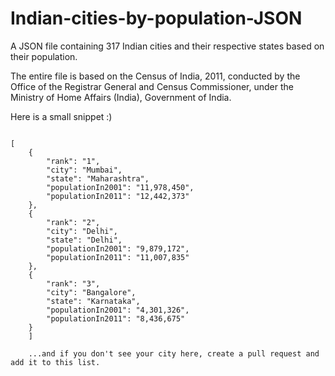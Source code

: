 # Indian-cities-by-population-JSON
A JSON file containing 317 Indian cities and their respective states based on their population.

The entire file is based on the Census of India, 2011, conducted by the Office of the Registrar General and Census Commissioner, under the Ministry of Home Affairs (India), Government of India.

Here is a small snippet :)
```

[
    {
        "rank": "1",
        "city": "Mumbai",
        "state": "Maharashtra",
        "populationIn2001": "11,978,450",
        "populationIn2011": "12,442,373"
    },
    {
        "rank": "2",
        "city": "Delhi",
        "state": "Delhi",
        "populationIn2001": "9,879,172",
        "populationIn2011": "11,007,835"
    },
    {
        "rank": "3",
        "city": "Bangalore",
        "state": "Karnataka",
        "populationIn2001": "4,301,326",
        "populationIn2011": "8,436,675"
    }
    ]
    
    ...and if you don't see your city here, create a pull request and add it to this list.

